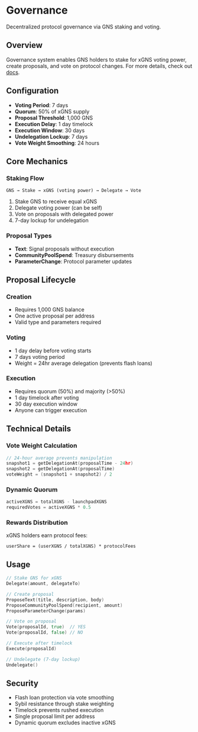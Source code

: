 # Governance

Decentralized protocol governance via GNS staking and voting.

## Overview

Governance system enables GNS holders to stake for xGNS voting power, create proposals, and vote on protocol changes. For more details, check out [docs](https://docs.gnoswap.io/core-concepts/governance).

## Configuration

- **Voting Period**: 7 days
- **Quorum**: 50% of xGNS supply
- **Proposal Threshold**: 1,000 GNS
- **Execution Delay**: 1 day timelock
- **Execution Window**: 30 days
- **Undelegation Lockup**: 7 days
- **Vote Weight Smoothing**: 24 hours

## Core Mechanics

### Staking Flow
```
GNS → Stake → xGNS (voting power) → Delegate → Vote
```
1. Stake GNS to receive equal xGNS
2. Delegate voting power (can be self)
3. Vote on proposals with delegated power
4. 7-day lockup for undelegation

### Proposal Types
- **Text**: Signal proposals without execution
- **CommunityPoolSpend**: Treasury disbursements
- **ParameterChange**: Protocol parameter updates

## Proposal Lifecycle

### Creation
- Requires 1,000 GNS balance
- One active proposal per address
- Valid type and parameters required

### Voting
- 1 day delay before voting starts
- 7 days voting period
- Weight = 24hr average delegation (prevents flash loans)

### Execution
- Requires quorum (50%) and majority (>50%)
- 1 day timelock after voting
- 30 day execution window
- Anyone can trigger execution

## Technical Details

### Vote Weight Calculation
```go
// 24-hour average prevents manipulation
snapshot1 = getDelegationAt(proposalTime - 24hr)
snapshot2 = getDelegationAt(proposalTime)
voteWeight = (snapshot1 + snapshot2) / 2
```

### Dynamic Quorum
```go
activeXGNS = totalXGNS - launchpadXGNS
requiredVotes = activeXGNS * 0.5
```

### Rewards Distribution
xGNS holders earn protocol fees:
```
userShare = (userXGNS / totalXGNS) * protocolFees
```

## Usage

```go
// Stake GNS for xGNS
Delegate(amount, delegateTo)

// Create proposal
ProposeText(title, description, body)
ProposeCommunityPoolSpend(recipient, amount)
ProposeParameterChange(params)

// Vote on proposal
Vote(proposalId, true)  // YES
Vote(proposalId, false) // NO

// Execute after timelock
Execute(proposalId)

// Undelegate (7-day lockup)
Undelegate()
```

## Security

- Flash loan protection via vote smoothing
- Sybil resistance through stake weighting
- Timelock prevents rushed execution
- Single proposal limit per address
- Dynamic quorum excludes inactive xGNS